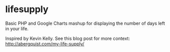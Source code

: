 lifesupply
==========

Basic PHP and Google Charts mashup for displaying the number of days left in your life. 

Inspired by Kevin Kelly. See this blog post for more context: http://abergquist.com/my-life-supply/ 


